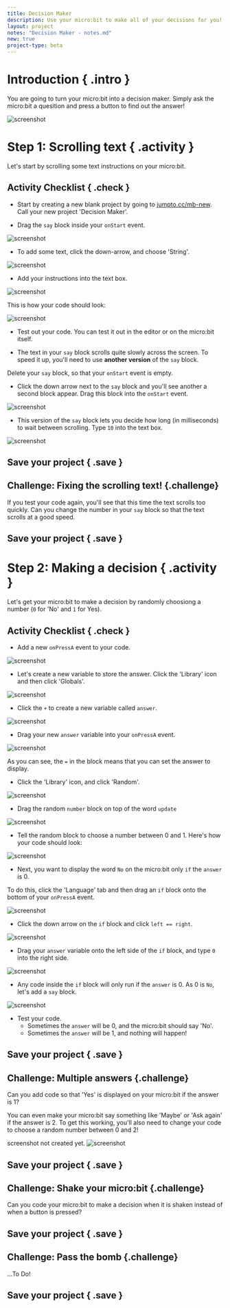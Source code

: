 ```yaml
---
title: Decision Maker
description: Use your micro:bit to make all of your decisions for you!
layout: project
notes: "Decision Maker - notes.md"
new: true
project-type: beta
---
```


# Introduction { .intro }

You are going to turn your micro:bit into a decision maker. Simply ask the micro:bit a quesition and press a button to find out the answer!

![screenshot](images/decision-final.png)

# Step 1: Scrolling text { .activity }

Let's start by scrolling some text instructions on your micro:bit.

## Activity Checklist { .check }

+ Start by creating a new blank project by going to [jumpto.cc/mb-new](http://jumpto.cc/mb-new). Call your new project 'Decision Maker'.

+ Drag the `say` block inside your `onStart` event.

![screenshot](images/decision-say.png)

+ To add some text, click the down-arrow, and choose 'String'.

![screenshot](images/decision-string.png)

+ Add your instructions into the text box.

![screenshot](images/decision-instructions.png)

This is how your code should look:

![screenshot](images/decision-instructions-code.png)

+ Test out your code. You can test it out in the editor or on the micro:bit itself.

+ The text in your `say` block scrolls quite slowly across the screen. To speed it up, you'll need to use __another version__ of the `say` block.

Delete your `say` block, so that your `onStart` event is empty.

+ Click the down arrow next to the `say` block and you'll see another a second block appear. Drag this block into the `onStart` event.

![screenshot](images/decision-say-interval.png)

+ This version of the `say` block lets you decide how long (in milliseconds) to wait between scrolling. Type `10` into the text box. 

![screenshot](images/decision-say-interval2.png)

## Save your project { .save }

## Challenge: Fixing the scrolling text! {.challenge}
If you test your code again, you'll see that this time the text scrolls too quickly. Can you change the number in your `say` block so that the text scrolls at a good speed. 

## Save your project { .save }

# Step 2: Making a decision { .activity }

Let's get your micro:bit to make a decision by randomly choosiong a number (`0` for 'No' and `1` for Yes).

## Activity Checklist { .check }

+ Add a new `onPressA` event to your code.

![screenshot](images/decision-onPressA.png)

+ Let's create a new variable to store the answer. Click the 'Library' icon and then click 'Globals'.

![screenshot](images/decision-globals.png)

+ Click the `+` to create a new variable called `answer`.

![screenshot](images/decision-answer.png)

+ Drag your new `answer` variable into your `onPressA` event.

![screenshot](images/decision-answer-assign.png)

As you can see, the `=` in the block means that you can set the answer to display.

+ Click the 'Library' icon, and click 'Random'.

![screenshot](images/decision-random.png)

+ Drag the random `number` block on top of the word `update` 

![screenshot](images/decision-assign-random.png)

+ Tell the random block to choose a number between 0 and 1. Here's how your code should look:

![screenshot](images/decision-answer-random.png)

+ Next, you want to display the word `No` on the micro:bit only `if` the `answer` is 0.

To do this, click the 'Language' tab and then drag an `if` block onto the bottom of your `onPressA` event.

![screenshot](images/decision-if.png)

+ Click the down arrow on the `if` block and click `left == right`.

![screenshot](images/decision-identity.png)

+ Drag your `answer` variable onto the left side of the `if` block, and type `0` into the right side.

![screenshot](images/decision-if-finished.png)

+ Any code inside the `if` block will only run if the `answer` is 0. As 0 is `No`, let's add a `say` block.

![screenshot](images/decision-if-no.png)

+ Test your code.
	+ Sometimes the `answer` will be 0, and the micro:bit should say 'No'.
	+ Sometimes the `answer` will be 1, and nothing will happen!

## Save your project { .save }

## Challenge: Multiple answers {.challenge}
Can you add code so that 'Yes' is displayed on your micro:bit if the answer is 1?

You can even make your micro:bit say something like 'Maybe' or 'Ask again' if the answer is 2. To get this working, you'll also need to change your code to choose a random number between 0 and 2!

screenshot not created yet.
![screenshot](images/decision-random-change.png)

## Save your project { .save }

## Challenge: Shake your micro:bit {.challenge}
Can you code your micro:bit to make a decision when it is shaken instead of when a button is pressed?

## Save your project { .save }

## Challenge: Pass the bomb {.challenge}
...To Do!

## Save your project { .save }